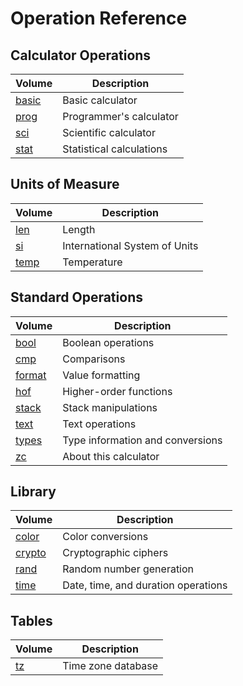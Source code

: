 <!-- Document generated by "gen-doc"; DO NOT EDIT -->

# Operation Reference

## Calculator Operations

| Volume                    | Description
|---------------------------|-----------
| [basic](ops/basic.md)     | Basic calculator 
| [prog](ops/prog.md)       | Programmer's calculator 
| [sci](ops/sci.md)         | Scientific calculator 
| [stat](ops/stat.md)       | Statistical calculations 


## Units of Measure

| Volume                    | Description
|---------------------------|-----------
| [len](ops/len.md)         | Length 
| [si](ops/si.md)           | International System of Units 
| [temp](ops/temp.md)       | Temperature 


## Standard Operations

| Volume                    | Description
|---------------------------|-----------
| [bool](ops/bool.md)       | Boolean operations 
| [cmp](ops/cmp.md)         | Comparisons 
| [format](ops/format.md)   | Value formatting 
| [hof](ops/hof.md)         | Higher-order functions 
| [stack](ops/stack.md)     | Stack manipulations 
| [text](ops/text.md)       | Text operations 
| [types](ops/types.md)     | Type information and conversions 
| [zc](ops/zc.md)           | About this calculator 


## Library

| Volume                    | Description
|---------------------------|-----------
| [color](ops/color.md)     | Color conversions 
| [crypto](ops/crypto.md)   | Cryptographic ciphers 
| [rand](ops/rand.md)       | Random number generation 
| [time](ops/time.md)       | Date, time, and duration operations 


## Tables

| Volume                    | Description
|---------------------------|-----------
| [tz](ops/tz.md)           | Time zone database 


